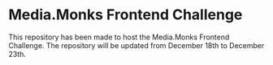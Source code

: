 # Media.Monks Frontend Challenge

This repository has been made to host the Media.Monks Frontend Challenge. The repository will be updated from December 18th to December 23th.